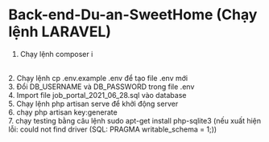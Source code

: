 # Back-end-Du-an-SweetHome (Chạy lệnh LARAVEL)

1. Chạy lệnh composer i
<br>
2. Chạy lệnh cp .env.example .env để tạo file .env mới
<br>
3. Đổi DB_USERNAME và DB_PASSWORD trong file .env
<br>
4. Import file job_portal_2021_06_28.sql vào database
<br>
5. Chạy lệnh php artisan serve để khởi động server
<br>
6. chạy  php artisan key:generate
<br>
7.  chạy testing bằng câu lệnh sudo apt-get install php-sqlite3  (nếu xuất hiện lỗi: could not find driver (SQL: PRAGMA writable_schema = 1;))
